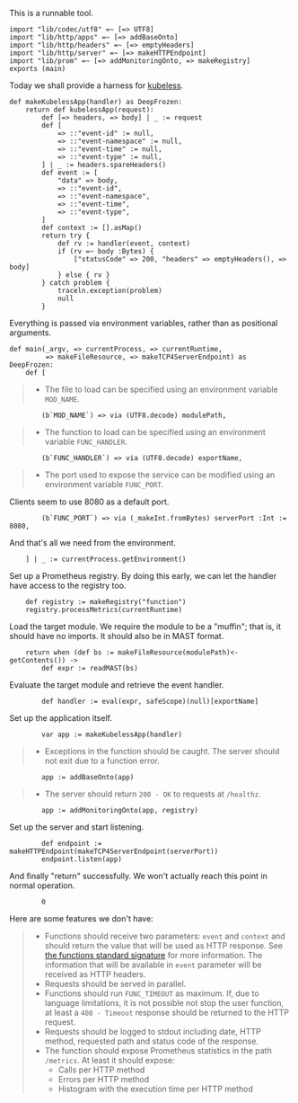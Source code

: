 This is a runnable tool.

```
import "lib/codec/utf8" =~ [=> UTF8]
import "lib/http/apps" =~ [=> addBaseOnto]
import "lib/http/headers" =~ [=> emptyHeaders]
import "lib/http/server" =~ [=> makeHTTPEndpoint]
import "lib/prom" =~ [=> addMonitoringOnto, => makeRegistry]
exports (main)
```

Today we shall provide a harness for
[kubeless](https://github.com/kubeless/kubeless).

```
def makeKubelessApp(handler) as DeepFrozen:
    return def kubelessApp(request):
        def [=> headers, => body] | _ := request
        def [
            => ::"event-id" := null,
            => ::"event-namespace" := null,
            => ::"event-time" := null,
            => ::"event-type" := null,
        ] | _ := headers.spareHeaders()
        def event := [
            "data" => body,
            => ::"event-id",
            => ::"event-namespace",
            => ::"event-time",
            => ::"event-type",
        ]
        def context := [].asMap()
        return try {
            def rv := handler(event, context)
            if (rv =~ body :Bytes) {
                ["statusCode" => 200, "headers" => emptyHeaders(), => body]
            } else { rv }
        } catch problem {
            traceln.exception(problem)
            null
        }
```

Everything is passed via environment variables, rather than as positional
arguments.

```
def main(_argv, => currentProcess, => currentRuntime,
         => makeFileResource, => makeTCP4ServerEndpoint) as DeepFrozen:
    def [
```

>  - The file to load can be specified using an environment variable `MOD_NAME`.

```
        (b`MOD_NAME`) => via (UTF8.decode) modulePath,
```

>  - The function to load can be specified using an environment variable `FUNC_HANDLER`.

```
        (b`FUNC_HANDLER`) => via (UTF8.decode) exportName,
```

>  - The port used to expose the service can be modified using an environment variable `FUNC_PORT`.

Clients seem to use 8080 as a default port.

```
        (b`FUNC_PORT`) => via (_makeInt.fromBytes) serverPort :Int := 8080,
```

And that's all we need from the environment.

```
    ] | _ := currentProcess.getEnvironment()
```

Set up a Prometheus registry. By doing this early, we can let the handler have
access to the registry too.

```
    def registry := makeRegistry("function")
    registry.processMetrics(currentRuntime)
```

Load the target module. We require the module to be a "muffin"; that is, it
should have no imports. It should also be in MAST format.

```
    return when (def bs := makeFileResource(modulePath)<-getContents()) ->
        def expr := readMAST(bs)
```

Evaluate the target module and retrieve the event handler.

```
        def handler := eval(expr, safeScope)(null)[exportName]
```

Set up the application itself.

```
        var app := makeKubelessApp(handler)
```

>  - Exceptions in the function should be caught. The server should not exit due to a function error.

```
        app := addBaseOnto(app)
```

>  - The server should return `200 - OK` to requests at `/healthz`.

```
        app := addMonitoringOnto(app, registry)
```

Set up the server and start listening.

```
        def endpoint := makeHTTPEndpoint(makeTCP4ServerEndpoint(serverPort))
        endpoint.listen(app)
```

And finally "return" successfully. We won't actually reach this point in
normal operation.

```
        0
```

Here are some features we don't have:

>  - Functions should receive two parameters: `event` and `context` and should return the value that will be used as HTTP response. See [the functions standard signature](/docs/runtimes#runtimes-interface) for more information. The information that will be available in `event` parameter will be received as HTTP headers.
>  - Requests should be served in parallel.
>  - Functions should run `FUNC_TIMEOUT` as maximum. If, due to language limitations, it is not possible not stop the user function, at least a `408 - Timeout` response should be returned to the HTTP request.
>  - Requests should be logged to stdout including date, HTTP method, requested path and status code of the response.
>  - The function should expose Prometheus statistics in the path `/metrics`. At least it should expose:
>    - Calls per HTTP method
>    - Errors per HTTP method
>    - Histogram with the execution time per HTTP method
